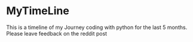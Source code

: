 # MyTimeLine

This is a timeline of my Journey coding with python for the last 5 months. Please leave feedback on the reddit post
